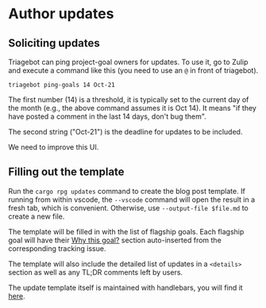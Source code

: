 # Author updates

## Soliciting updates

Triagebot can ping project-goal owners for updates. To use it, go to Zulip and execute a command like this (you need to use an `@` in front of triagebot).

```
triagebot ping-goals 14 Oct-21
```

The first number (14) is a threshold, it is typically set to the current day of the month (e.g., the above command assumes it is Oct 14). It means "if they have posted a comment in the last 14 days, don't bug them". 

The second string ("Oct-21") is the deadline for updates to be included.

We need to improve this UI.

## Filling out the template

Run the `cargo rpg updates` command to create the blog post template. If running from within vscode, the `--vscode` command will open the result in a fresh tab, which is convenient. Otherwise, use `--output-file $file.md` to create a new file.

The template will be filled in with the list of flagship goals. Each flagship goal will have their [Why this goal?](./merge_rfc.md#author-the-why-this-goal-sections-for-the-flagship-goals) section auto-inserted from the corresponding tracking issue.

The template will also include the detailed list of updates in a `<details>` section as well as any TL;DR comments left by users.

The update template itself is maintained with handlebars, you will find it [here](https://github.com/rust-lang/rust-project-goals/blob/main/templates/updates.hbs).



